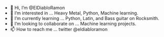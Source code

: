 - 👋 Hi, I’m @ElDiabloRamon
- 👀 I’m interested in ... Heavy Metal, Python, Machine learning.
- 🌱 I’m currently learning ... Python, Latin, and Bass guitar on Rocksmith.
- 💞️ I’m looking to collaborate on ... Machine learning projects.
- 📫 How to reach me ... twitter @eldiabloramon  

<!---
ElDiabloRamon/ElDiabloRamon is a ✨ special ✨ repository because its `README.md` (this file) appears on your GitHub profile.
You can click the Preview link to take a look at your changes.
--->
